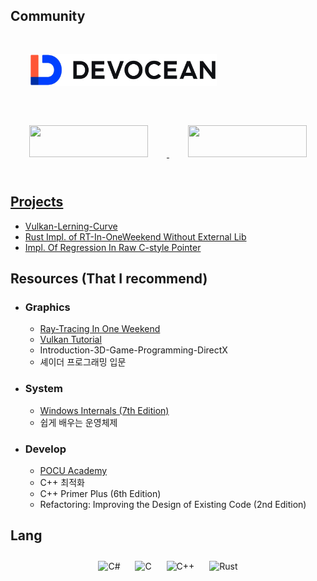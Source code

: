 ## Community

<div align="left"> 
<a href="https://devocean.sk.com/" target="_blank">
<img src="devocean.jpg" width=300 height=51 style="margin: 30px" />
  <a href="https://devocean.sk.com/" target="_blank">
<img src="KNU_LOGO.jpg" width=190 height=51 style="margin: 30px" />
    <a href="https://devocean.sk.com/" target="_blank">
<img src="KNU_LOGO.jpg" width=190 height=51 style="margin: 30px" />
</div> 

## Projects  
  
  * [Vulkan-Lerning-Curve](https://github.com/DevGolbang/vulkan_tutorial)
  * [Rust Impl. of RT-In-OneWeekend Without External Lib](https://github.com/DevGolbang/RayTracingInOneWeekend-Rust)
  * [Impl. Of Regression In Raw C-style Pointer]()
  
## Resources (That I recommend)
  
  * ### Graphics
  
    - [Ray-Tracing In One Weekend](https://raytracing.github.io/books/RayTracingTheNextWeek.html)
    - [Vulkan Tutorial](https://vulkan-tutorial.com/)
    - Introduction-3D-Game-Programming-DirectX
    - 셰이더 프로그래밍 입문
  
  * ### System
  
    - [Windows Internals (7th Edition)](https://learn.microsoft.com/en-us/sysinternals/resources/windows-internals)
    - 쉽게 배우는 운영체제
  
  * ### Develop
  
    - [POCU Academy](https://pocu.academy/ko)
    - C++ 최적화
    - C++ Primer Plus (6th Edition)
    - Refactoring: Improving the Design of Existing Code (2nd Edition)
  
## Lang
<div align="center">  
<img style="margin: 10px" src="https://profilinator.rishav.dev/skills-assets/csharp-original.svg" alt="C#" height="50" />
<img style="margin: 10px" src="https://profilinator.rishav.dev/skills-assets/c-original.svg" alt="C" height="50" />  
<img style="margin: 10px" src="https://profilinator.rishav.dev/skills-assets/cplusplus-original.svg" alt="C++" height="50" />  
<img style="margin: 10px" src="https://profilinator.rishav.dev/skills-assets/rust-plain.svg" alt="Rust" height="50" />  
</div>  

